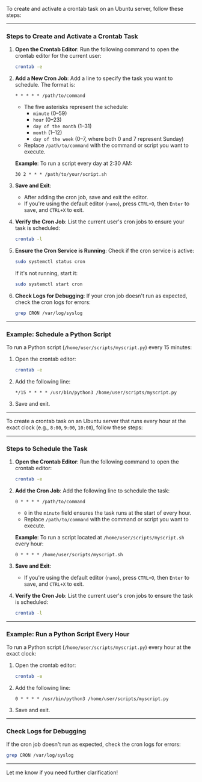To create and activate a crontab task on an Ubuntu server, follow these steps:

---

### **Steps to Create and Activate a Crontab Task**

1. **Open the Crontab Editor**:
   Run the following command to open the crontab editor for the current user:
   ```bash
   crontab -e
   ```

2. **Add a New Cron Job**:
   Add a line to specify the task you want to schedule. The format is:
   ```plaintext
   * * * * * /path/to/command
   ```
   - The five asterisks represent the schedule:
     - `minute` (0–59)
     - `hour` (0–23)
     - `day of the month` (1–31)
     - `month` (1–12)
     - `day of the week` (0–7, where both 0 and 7 represent Sunday)
   - Replace `/path/to/command` with the command or script you want to execute.

   **Example**:
   To run a script every day at 2:30 AM:
   ```plaintext
   30 2 * * * /path/to/your/script.sh
   ```

3. **Save and Exit**:
   - After adding the cron job, save and exit the editor.
   - If you're using the default editor (`nano`), press `CTRL+O`, then `Enter` to save, and `CTRL+X` to exit.

4. **Verify the Cron Job**:
   List the current user's cron jobs to ensure your task is scheduled:
   ```bash
   crontab -l
   ```

5. **Ensure the Cron Service is Running**:
   Check if the cron service is active:
   ```bash
   sudo systemctl status cron
   ```
   If it's not running, start it:
   ```bash
   sudo systemctl start cron
   ```

6. **Check Logs for Debugging**:
   If your cron job doesn't run as expected, check the cron logs for errors:
   ```bash
   grep CRON /var/log/syslog
   ```

---

### **Example: Schedule a Python Script**
To run a Python script (`/home/user/scripts/myscript.py`) every 15 minutes:
1. Open the crontab editor:
   ```bash
   crontab -e
   ```
2. Add the following line:
   ```plaintext
   */15 * * * * /usr/bin/python3 /home/user/scripts/myscript.py
   ```
3. Save and exit.


---

To create a crontab task on an Ubuntu server that runs every hour at the exact clock (e.g., `8:00`, `9:00`, `10:00`), follow these steps:

---

### **Steps to Schedule the Task**

1. **Open the Crontab Editor**:
   Run the following command to open the crontab editor:
   ```bash
   crontab -e
   ```

2. **Add the Cron Job**:
   Add the following line to schedule the task:
   ```plaintext
   0 * * * * /path/to/command
   ```
   - `0` in the `minute` field ensures the task runs at the start of every hour.
   - Replace `/path/to/command` with the command or script you want to execute.

   **Example**:
   To run a script located at `/home/user/scripts/myscript.sh` every hour:
   ```plaintext
   0 * * * * /home/user/scripts/myscript.sh
   ```

3. **Save and Exit**:
   - If you're using the default editor (`nano`), press `CTRL+O`, then `Enter` to save, and `CTRL+X` to exit.

4. **Verify the Cron Job**:
   List the current user's cron jobs to ensure the task is scheduled:
   ```bash
   crontab -l
   ```

---

### **Example: Run a Python Script Every Hour**
To run a Python script (`/home/user/scripts/myscript.py`) every hour at the exact clock:
1. Open the crontab editor:
   ```bash
   crontab -e
   ```
2. Add the following line:
   ```plaintext
   0 * * * * /usr/bin/python3 /home/user/scripts/myscript.py
   ```
3. Save and exit.

---

### **Check Logs for Debugging**
If the cron job doesn't run as expected, check the cron logs for errors:
```bash
grep CRON /var/log/syslog
```

---

Let me know if you need further clarification!